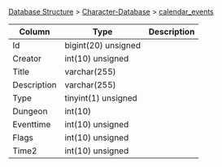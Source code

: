 [Database Structure](Database-Structure) > [Character-Database](Character-Database) > [calendar_events](calendar_events)

Column | Type | Description
--- | --- | ---
Id | bigint(20) unsigned | 
Creator | int(10) unsigned | 
Title | varchar(255) | 
Description | varchar(255) | 
Type | tinyint(1) unsigned | 
Dungeon | int(10) | 
Eventtime | int(10) unsigned | 
Flags | int(10) unsigned | 
Time2 | int(10) unsigned | 
